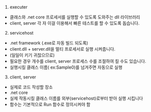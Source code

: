 1. executer 
- 클래스와 .net core 프로세서를 실행할 수 있도록 도와주는 dll 라이브러리
- client, server 각 자 이걸 이용해서 빠른 테스트를 할 수 있도록 돕습니다.

2. servicehost 
- .net framework (.exe로 자동 빌드 되도록)
- client.dll + server.dll을 멀티 프로세서로 실행 시켜줍니다.
- (일일이 키기 귀찮으므로)
- 필요한 경우 개수를 client, server 프로세스 수를 조절하여 킬 수도 있습니다. 
- 실행시킬 클래스 이름( ex:Sample0)를 넘겨주면 자동으로 실행

3. client, server
- 실제로 코드 작성할 장소
- .net core
- 실제 작동시킬 클래스 이름를 외부(servicehost)로부터 받아 실행 시킵니다
- 함수는 기본적으로 Run 함수로 정의시켜야 함
